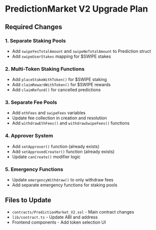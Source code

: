 # PredictionMarket V2 Upgrade Plan

## Required Changes

### 1. Separate Staking Pools
- Add `swipeYesTotalAmount` and `swipeNoTotalAmount` to Prediction struct
- Add `swipeUserStakes` mapping for $SWIPE stakes

### 2. Multi-Token Staking Functions
- Add `placeStakeWithToken()` for $SWIPE staking
- Add `claimRewardWithToken()` for $SWIPE rewards
- Add `claimRefund()` for cancelled predictions

### 3. Separate Fee Pools
- Add `ethFees` and `swipeFees` variables
- Update fee collection in creation and resolution
- Add `withdrawEthFees()` and `withdrawSwipeFees()` functions

### 4. Approver System
- Add `setApprover()` function (already exists)
- Add `setApprovedCreator()` function (already exists)
- Update `canCreate()` modifier logic

### 5. Emergency Functions
- Update `emergencyWithdraw()` to only withdraw fees
- Add separate emergency functions for staking pools

## Files to Update
- `contracts/PredictionMarket_V2.sol` - Main contract changes
- `lib/contract.ts` - Update ABI and address
- Frontend components - Add token selection UI
